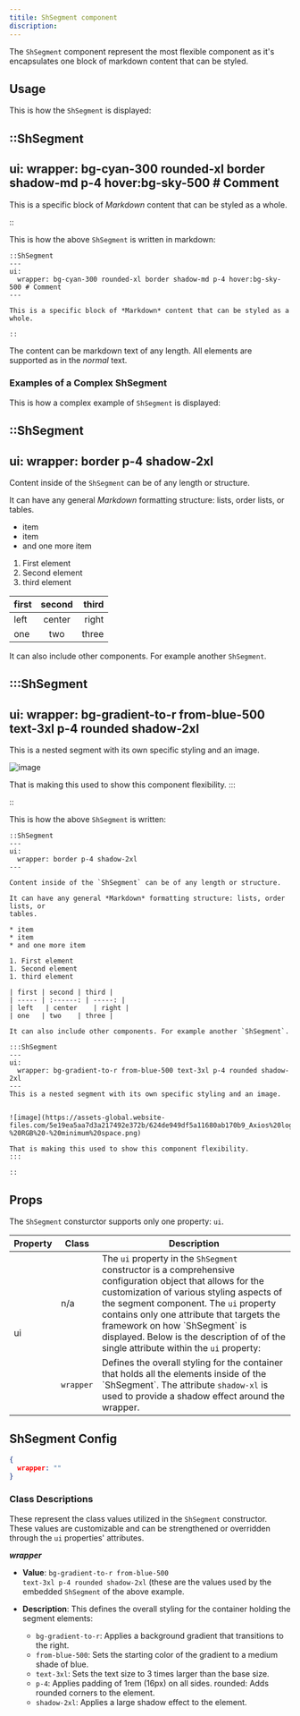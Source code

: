 ```yaml
---
titile: ShSegment component
discription: 
---
```


The `ShSegment` component represent the most flexible component as it's 
encapsulates one block of markdown content that can be styled.

## Usage
This is how the `ShSegment` is displayed:

::ShSegment
---
ui:
  wrapper: bg-cyan-300 rounded-xl border shadow-md p-4 hover:bg-sky-500 # Comment
---

This is a specific block of *Markdown* content that can be styled as a whole.

::

This is how the above `ShSegment` is written in markdown:

```mdc
::ShSegment
---
ui:
  wrapper: bg-cyan-300 rounded-xl border shadow-md p-4 hover:bg-sky-500 # Comment
---

This is a specific block of *Markdown* content that can be styled as a whole.

::
```

The content can be markdown text of any length. All elements are supported as in
the *normal* text.

### Examples of a Complex ShSegment
This is how a complex example of `ShSegment` is displayed:

::ShSegment
---
ui:
  wrapper: border p-4 shadow-2xl
---

Content inside of the `ShSegment` can be of any length or structure.

It can have any general *Markdown* formatting structure: lists, order lists, or 
tables.

* item
* item
* and one more item

1. First element 
1. Second element
1. third element

| first | second | third |
| ----- | :------: | -----: |
| left   | center    | right |
| one   | two    | three |

It can also include other components. For example another `ShSegment`.

:::ShSegment
---
ui:
  wrapper: bg-gradient-to-r from-blue-500 text-3xl p-4 rounded shadow-2xl
---
This is a nested segment with its own specific styling and an image.


![image](https://assets-global.website-files.com/5e19ea5aa7d3a217492e372b/624de949df5a11680ab170b9_Axios%20logo%20-%20RGB%20-%20minimum%20space.png)

That is making this used to show this component flexibility.
:::

::

This is how the above `ShSegment` is written:

```mdc
::ShSegment
---
ui:
  wrapper: border p-4 shadow-2xl
---

Content inside of the `ShSegment` can be of any length or structure.

It can have any general *Markdown* formatting structure: lists, order lists, or 
tables.

* item
* item
* and one more item

1. First element 
1. Second element
1. third element

| first | second | third |
| ----- | :------: | -----: |
| left   | center    | right |
| one   | two    | three |

It can also include other components. For example another `ShSegment`.

:::ShSegment
---
ui:
  wrapper: bg-gradient-to-r from-blue-500 text-3xl p-4 rounded shadow-2xl
---
This is a nested segment with its own specific styling and an image.


![image](https://assets-global.website-files.com/5e19ea5aa7d3a217492e372b/624de949df5a11680ab170b9_Axios%20logo%20-%20RGB%20-%20minimum%20space.png)

That is making this used to show this component flexibility.
:::

::
```

## Props
The `ShSegment` consturctor supports only one property: `ui`.

<table>
  <thead>
    <tr>
      <th>Property</th>
      <th>Class</th>
      <th>Description</th>
    </tr>
  </thead>
  <tbody>
    <tr>
      <td rowspan="2">ui</td>
      <td>n/a</td>
      <td>The <code>ui</code> property in the <code>ShSegment</code> constructor is a comprehensive configuration object that allows for the customization of various styling aspects of the segment component. The <code>ui</code> property contains only one attribute that targets the framework on how `ShSegment` is displayed. Below is the description of of the single attribute within the <code>ui</code> property:</td>
    </tr>
    <tr>
      <td><code>wrapper</code></td>
      <td>Defines the overall styling for the container that holds all the elements inside of the `ShSegment`. The attribute <code>shadow-xl</code> is used to provide a shadow effect around the wrapper.</td>
    </tr>
  </tbody>
</table>    

## ShSegment Config

```json
{
  wrapper: ""
}
```

### Class Descriptions
These represent the class values utilized in the `ShSegment` constructor. These values are customizable and can be strengthened or overridden through the `ui` properties' attributes.

_**wrapper**_
*  **Value**: <code>bg-gradient-to-r from-blue-500 text-3xl p-4 rounded shadow-2xl</code> (these are the values used by the embedded `ShSegment` of the above example. 
*  **Description**: This defines the overall styling for the container holding the segment elements:

    * `bg-gradient-to-r`: Applies a background gradient that transitions to the right.
    * `from-blue-500`: Sets the starting color of the gradient to a medium shade of blue.
    * `text-3xl`: Sets the text size to 3 times larger than the base size.
    * `p-4`: Applies padding of 1rem (16px) on all sides.
rounded: Adds rounded corners to the element.
    * `shadow-2xl`: Applies a large shadow effect to the element. 